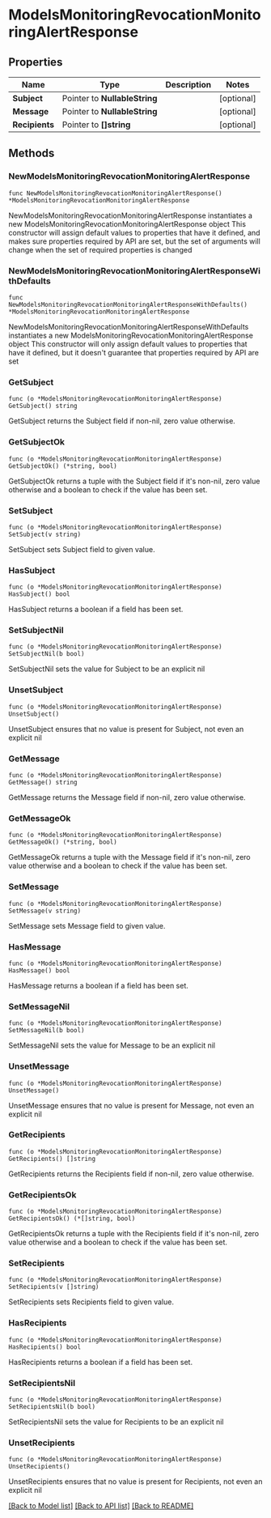 # ModelsMonitoringRevocationMonitoringAlertResponse

## Properties

Name | Type | Description | Notes
------------ | ------------- | ------------- | -------------
**Subject** | Pointer to **NullableString** |  | [optional] 
**Message** | Pointer to **NullableString** |  | [optional] 
**Recipients** | Pointer to **[]string** |  | [optional] 

## Methods

### NewModelsMonitoringRevocationMonitoringAlertResponse

`func NewModelsMonitoringRevocationMonitoringAlertResponse() *ModelsMonitoringRevocationMonitoringAlertResponse`

NewModelsMonitoringRevocationMonitoringAlertResponse instantiates a new ModelsMonitoringRevocationMonitoringAlertResponse object
This constructor will assign default values to properties that have it defined,
and makes sure properties required by API are set, but the set of arguments
will change when the set of required properties is changed

### NewModelsMonitoringRevocationMonitoringAlertResponseWithDefaults

`func NewModelsMonitoringRevocationMonitoringAlertResponseWithDefaults() *ModelsMonitoringRevocationMonitoringAlertResponse`

NewModelsMonitoringRevocationMonitoringAlertResponseWithDefaults instantiates a new ModelsMonitoringRevocationMonitoringAlertResponse object
This constructor will only assign default values to properties that have it defined,
but it doesn't guarantee that properties required by API are set

### GetSubject

`func (o *ModelsMonitoringRevocationMonitoringAlertResponse) GetSubject() string`

GetSubject returns the Subject field if non-nil, zero value otherwise.

### GetSubjectOk

`func (o *ModelsMonitoringRevocationMonitoringAlertResponse) GetSubjectOk() (*string, bool)`

GetSubjectOk returns a tuple with the Subject field if it's non-nil, zero value otherwise
and a boolean to check if the value has been set.

### SetSubject

`func (o *ModelsMonitoringRevocationMonitoringAlertResponse) SetSubject(v string)`

SetSubject sets Subject field to given value.

### HasSubject

`func (o *ModelsMonitoringRevocationMonitoringAlertResponse) HasSubject() bool`

HasSubject returns a boolean if a field has been set.

### SetSubjectNil

`func (o *ModelsMonitoringRevocationMonitoringAlertResponse) SetSubjectNil(b bool)`

 SetSubjectNil sets the value for Subject to be an explicit nil

### UnsetSubject
`func (o *ModelsMonitoringRevocationMonitoringAlertResponse) UnsetSubject()`

UnsetSubject ensures that no value is present for Subject, not even an explicit nil
### GetMessage

`func (o *ModelsMonitoringRevocationMonitoringAlertResponse) GetMessage() string`

GetMessage returns the Message field if non-nil, zero value otherwise.

### GetMessageOk

`func (o *ModelsMonitoringRevocationMonitoringAlertResponse) GetMessageOk() (*string, bool)`

GetMessageOk returns a tuple with the Message field if it's non-nil, zero value otherwise
and a boolean to check if the value has been set.

### SetMessage

`func (o *ModelsMonitoringRevocationMonitoringAlertResponse) SetMessage(v string)`

SetMessage sets Message field to given value.

### HasMessage

`func (o *ModelsMonitoringRevocationMonitoringAlertResponse) HasMessage() bool`

HasMessage returns a boolean if a field has been set.

### SetMessageNil

`func (o *ModelsMonitoringRevocationMonitoringAlertResponse) SetMessageNil(b bool)`

 SetMessageNil sets the value for Message to be an explicit nil

### UnsetMessage
`func (o *ModelsMonitoringRevocationMonitoringAlertResponse) UnsetMessage()`

UnsetMessage ensures that no value is present for Message, not even an explicit nil
### GetRecipients

`func (o *ModelsMonitoringRevocationMonitoringAlertResponse) GetRecipients() []string`

GetRecipients returns the Recipients field if non-nil, zero value otherwise.

### GetRecipientsOk

`func (o *ModelsMonitoringRevocationMonitoringAlertResponse) GetRecipientsOk() (*[]string, bool)`

GetRecipientsOk returns a tuple with the Recipients field if it's non-nil, zero value otherwise
and a boolean to check if the value has been set.

### SetRecipients

`func (o *ModelsMonitoringRevocationMonitoringAlertResponse) SetRecipients(v []string)`

SetRecipients sets Recipients field to given value.

### HasRecipients

`func (o *ModelsMonitoringRevocationMonitoringAlertResponse) HasRecipients() bool`

HasRecipients returns a boolean if a field has been set.

### SetRecipientsNil

`func (o *ModelsMonitoringRevocationMonitoringAlertResponse) SetRecipientsNil(b bool)`

 SetRecipientsNil sets the value for Recipients to be an explicit nil

### UnsetRecipients
`func (o *ModelsMonitoringRevocationMonitoringAlertResponse) UnsetRecipients()`

UnsetRecipients ensures that no value is present for Recipients, not even an explicit nil

[[Back to Model list]](../README.md#documentation-for-models) [[Back to API list]](../README.md#documentation-for-api-endpoints) [[Back to README]](../README.md)



